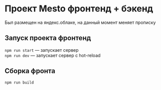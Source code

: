 # Проект Mesto фронтенд + бэкенд

Был размещен на яндекс.облаке, на данный момент меняет прописку

## Запуск проекта фронтенд

`npm run start` — запускает сервер   
`npm run dev` — запускает сервер с hot-reload

## Сборка фронта
`npm run build`
